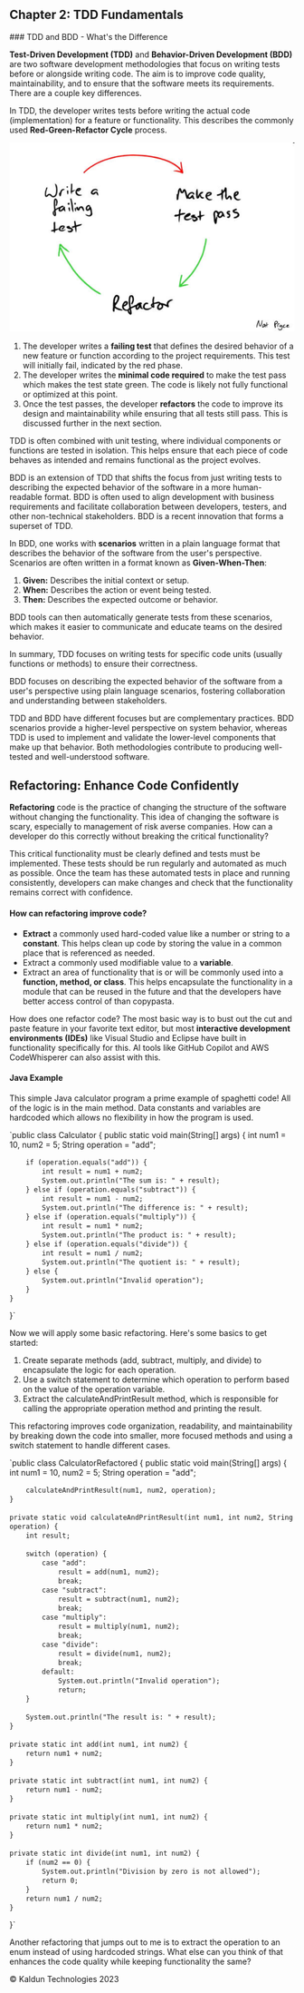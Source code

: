 ## Chapter 2: TDD Fundamentals <a id="ch02-tdd-fundamentals"></a>
<link rel="stylesheet" type-"text/css" href="styles.css">
### TDD and BDD - What's the Difference

**Test-Driven Development (TDD)** and **Behavior-Driven Development (BDD)** are two software development methodologies that focus on writing tests before or alongside writing code. The aim is to improve code quality, maintainability, and to ensure that the software meets its requirements. There are a couple key differences.

In TDD, the developer writes tests before writing the actual code (implementation) for a feature or functionality. This describes the commonly used **Red-Green-Refactor Cycle** process.

![The Red-Green-Refactor Cycle by [Nat Pryce](http://www.natpryce.com/articles.html)](/images/red-green-refactor.jpg "Red-Green-Refactor Cycle")

1. The developer writes a **failing test** that defines the desired behavior of a new feature or function according to the project requirements. This test will initially fail, indicated by the <span class="red-text">red phase</span>.
2. The developer writes the **minimal code required** to make the test pass which makes the test state <span class="green-text">green</span>. The code is likely not fully functional or optimized at this point.
3. Once the test passes, the developer **refactors** the code to improve its design and maintainability while ensuring that all tests still pass. This is discussed further in the next section.

TDD is often combined with unit testing, where individual components or functions are tested in isolation. This helps ensure that each piece of code behaves as intended and remains functional as the project evolves.

BDD is an extension of TDD that shifts the focus from just writing tests to describing the expected behavior of the software in a more human-readable format. BDD is often used to align development with business requirements and facilitate collaboration between developers, testers, and other non-technical stakeholders. BDD is a recent innovation that forms a superset of TDD.

In BDD, one works with **scenarios** written in a plain language format that describes the behavior of the software from the user's perspective. Scenarios are often written in a format known as **Given-When-Then**:

1. **Given:** Describes the initial context or setup.
2. **When:** Describes the action or event being tested.
3. **Then:** Describes the expected outcome or behavior.

BDD tools can then automatically generate tests from these scenarios, which makes it easier to communicate and educate teams on the desired behavior.

In summary, TDD focuses on writing tests for specific code units (usually functions or methods) to ensure their correctness.

BDD focuses on describing the expected behavior of the software from a user's perspective using plain language scenarios, fostering collaboration and understanding between stakeholders.

TDD and BDD have different focuses but are complementary practices. BDD scenarios provide a higher-level perspective on system behavior, whereas TDD is used to implement and validate the lower-level components that make up that behavior. Both methodologies contribute to producing well-tested and well-understood software.

## Refactoring: Enhance Code Confidently

**Refactoring** code is the practice of changing the structure of the software without changing the functionality. This idea of changing the software is scary, especially to management of risk averse companies. How can a developer do this correctly without breaking the critical functionality?

This critical functionality must be clearly defined and tests must be implemented. These tests should be run regularly and automated as much as possible. Once the team has these automated tests in place and running consistently, developers can make changes and check that the functionality remains correct with confidence.

#### How can refactoring improve code?
- **Extract** a commonly used hard-coded value like a number or string to a **constant**. This helps clean up code by storing the value in a common place that is referenced as needed.
- Extract a commonly used modifiable value to a **variable**.
- Extract an area of functionality that is or will be commonly used into a **function, method, or class**. This helps encapsulate the functionality in a module that can be reused in the future and that the developers have better access control of than copypasta.

How does one refactor code? The most basic way is to bust out the cut and paste feature in your favorite text editor, but most **interactive development environments (IDEs)** like Visual Studio and Eclipse have built in functionality specifically for this. AI tools like GitHub Copilot and AWS CodeWhisperer can also assist with this.

#### Java Example

This simple Java calculator program a prime example of spaghetti code! All of the logic is in the main method. Data constants and variables are hardcoded which allows no flexibility in how the program is used.

`public class Calculator {
    public static void main(String[] args) {
        int num1 = 10, num2 = 5;
        String operation = "add";

        if (operation.equals("add")) {
            int result = num1 + num2;
            System.out.println("The sum is: " + result);
        } else if (operation.equals("subtract")) {
            int result = num1 - num2;
            System.out.println("The difference is: " + result);
        } else if (operation.equals("multiply")) {
            int result = num1 * num2;
            System.out.println("The product is: " + result);
        } else if (operation.equals("divide")) {
            int result = num1 / num2;
            System.out.println("The quotient is: " + result);
        } else {
            System.out.println("Invalid operation");
        }
    }
}`

Now we will apply some basic refactoring. Here's some basics to get started:
1. Create separate methods (add, subtract, multiply, and divide) to encapsulate the logic for each operation.
2. Use a switch statement to determine which operation to perform based on the value of the operation variable.
3. Extract the calculateAndPrintResult method, which is responsible for calling the appropriate operation method and printing the result.

This refactoring improves code organization, readability, and maintainability by breaking down the code into smaller, more focused methods and using a switch statement to handle different cases.

`public class CalculatorRefactored {
    public static void main(String[] args) {
        int num1 = 10, num2 = 5;
        String operation = "add";

        calculateAndPrintResult(num1, num2, operation);
    }

    private static void calculateAndPrintResult(int num1, int num2, String operation) {
        int result;

        switch (operation) {
            case "add":
                result = add(num1, num2);
                break;
            case "subtract":
                result = subtract(num1, num2);
                break;
            case "multiply":
                result = multiply(num1, num2);
                break;
            case "divide":
                result = divide(num1, num2);
                break;
            default:
                System.out.println("Invalid operation");
                return;
        }

        System.out.println("The result is: " + result);
    }

    private static int add(int num1, int num2) {
        return num1 + num2;
    }

    private static int subtract(int num1, int num2) {
        return num1 - num2;
    }

    private static int multiply(int num1, int num2) {
        return num1 * num2;
    }

    private static int divide(int num1, int num2) {
        if (num2 == 0) {
            System.out.println("Division by zero is not allowed");
            return 0;
        }
        return num1 / num2;
    }
}`

Another refactoring that jumps out to me is to extract the operation to an enum instead of using hardcoded strings. What else can you think of that enhances the code quality while keeping functionality the same?

&copy; Kaldun Technologies 2023
